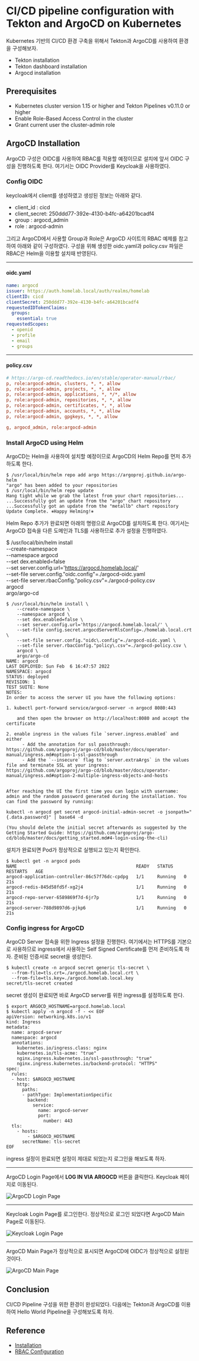 # CI/CD pipeline configuration with Tekton and ArgoCD on Kubernetes

Kubernetes 기반의 CI/CD 환경 구축을 위해서 Tekton과 ArgoCD를 사용하여 환경을 구성해보자.

- Tekton installation
- Tekton dashboard installation
- Argocd installation

## Prerequisites

- Kubernetes cluster version 1.15 or higher and Tekton Pipelines v0.11.0 or higher
- Enable Role-Based Access Control in the cluster
- Grant current user the cluster-admin role

## ArgoCD Installation

ArgoCD 구성은 OIDC를 사용하여 RBAC를 적용할 예정이므로 설치에 앞서 OIDC 구성을 진행하도록 한다. 여기서는 OIDC Provider를 Keycloak을 사용하였다.

### Config OIDC

keycloak에서 client를 생성하였고 생성된 정보는 아래와 같다.

- client_id : cicd
- client_secret: 250ddd77-392e-4130-b4fc-a64201bcadf4
- group : argocd_admin
- role : argocd-admin

그리고 ArgoCD에서 사용할 Group과 Role은 ArgoCD 사이트의 RBAC 예제를 참고하여 아래와 같이 구성하였다. 구성을 위해 생성한 oidc.yaml과 policy.csv 파일은 RBAC은 Helm을 이용할 설치때 반영된다.

---

#### oidc.yaml

```yaml
name: argocd
issuer: https://auth.homelab.local/auth/realms/homelab
clientID: cicd
clientSecret: 250ddd77-392e-4130-b4fc-a64201bcadf4
requestedIDTokenClaims:
  groups:
    essential: true
requestedScopes:
  - openid
  - profile
  - email
  - groups
```

---

#### policy.csv

```ini
# https://argo-cd.readthedocs.io/en/stable/operator-manual/rbac/
p, role:argocd-admin, clusters, *, *, allow
p, role:argocd-admin, projects, *, *, allow
p, role:argocd-admin, applications, *, */*, allow
p, role:argocd-admin, repositories, *, *, allow
p, role:argocd-admin, certificates, *, *, allow
p, role:argocd-admin, accounts, *, *, allow
p, role:argocd-admin, gpgkeys, *, *, allow

g, argocd_admin, role:argocd-admin
```

### Install ArgoCD using Helm

ArgoCD는 Helm을 사용하여 설치할 예정이므로 ArgoCD의 Helm Repo를 먼저 추가하도록 한다.

```console
$ /usr/local/bin/helm repo add argo https://argoproj.github.io/argo-helm
"argo" has been added to your repositories
$ /usr/local/bin/helm repo update
Hang tight while we grab the latest from your chart repositories...
...Successfully got an update from the "argo" chart repository
...Successfully got an update from the "metallb" chart repository
Update Complete. ⎈Happy Helming!⎈
```

Helm Repo 추가가 완료되면 아래의 명령으로 ArgoCD를 설치하도록 한다. 여기서는 ArgoCD 접속을 다른 도메인과 TLS를 사용하므로 추가 설정을 진행하였다.

$ /usr/local/bin/helm install \
    --create-namespace \
    --namespace argocd \
    --set dex.enabled=false \
    --set server.config.url='https://argocd.homelab.local/' \
    --set-file server.config."oidc\.config"=./argocd-oidc.yaml \
    --set-file server.rbacConfig."policy\.csv"=./argocd-policy.csv \
    argocd \
    argo/argo-cd

```console
$ /usr/local/bin/helm install \
    --create-namespace \
    --namespace argocd \
    --set dex.enabled=false \
    --set server.config.url='https://argocd.homelab.local/' \
    --set-file config.secret.argocdServerRlsConfig=./homelab.local.crt \
    --set-file server.config."oidc\.config"=./argocd-oidc.yaml \
    --set-file server.rbacConfig."policy\.csv"=./argocd-policy.csv \
    argocd \
    argo/argo-cd
NAME: argocd
LAST DEPLOYED: Sun Feb  6 16:47:57 2022
NAMESPACE: argocd
STATUS: deployed
REVISION: 1
TEST SUITE: None
NOTES:
In order to access the server UI you have the following options:

1. kubectl port-forward service/argocd-server -n argocd 8080:443

    and then open the browser on http://localhost:8080 and accept the certificate

2. enable ingress in the values file `server.ingress.enabled` and either
      - Add the annotation for ssl passthrough: https://github.com/argoproj/argo-cd/blob/master/docs/operator-manual/ingress.md#option-1-ssl-passthrough
      - Add the `--insecure` flag to `server.extraArgs` in the values file and terminate SSL at your ingress: https://github.com/argoproj/argo-cd/blob/master/docs/operator-manual/ingress.md#option-2-multiple-ingress-objects-and-hosts


After reaching the UI the first time you can login with username: admin and the random password generated during the installation. You can find the password by running:

kubectl -n argocd get secret argocd-initial-admin-secret -o jsonpath="{.data.password}" | base64 -d

(You should delete the initial secret afterwards as suggested by the Getting Started Guide: https://github.com/argoproj/argo-cd/blob/master/docs/getting_started.md#4-login-using-the-cli)
```

설치가 완료되면 Pod가 정상적으로 실행되고 있는지 확인한다.

```console
$ kubectl get -n argocd pods
NAME                                             READY   STATUS    RESTARTS   AGE
argocd-application-controller-86c57f76dc-cpdpg   1/1     Running   0          21s
argocd-redis-845d58fd5f-xg2j4                    1/1     Running   0          21s
argocd-repo-server-6589869f7d-6jr7p              1/1     Running   0          21s
argocd-server-788d9897d6-pjkp6                   1/1     Running   0          21s
```

### Config ingress for ArgoCD

ArgoCD Server 접속을 위한 Ingress 설정을 진행한다. 여기에서는 HTTPS를 기본으로 사용하므로 ingress에서 사용하는 Self Signed Certificate를 먼저 준비하도록 하자. 준비된 인증서로 secret을 생성한다.

```console
$ kubectl create -n argocd secret generic tls-secret \
  --from-file=tls.crt=./argocd.homelab.local.crt \
  --from-file=tls.key=./argocd.homelab.local.key
secret/tls-secret created
```

secret 생성이 완료되면 바로 ArgoCD server를 위한 ingress를 설정하도록 한다.

```console
$ export ARGOCD_HOSTNAME=argocd.homelab.local
$ kubectl apply -n argocd -f - << EOF
apiVersion: networking.k8s.io/v1
kind: Ingress
metadata:
  name: argocd-server
  namespace: argocd
  annotations:
    kubernetes.io/ingress.class: nginx
    kubernetes.io/tls-acme: "true"
    nginx.ingress.kubernetes.io/ssl-passthrough: "true"
    nginx.ingress.kubernetes.io/backend-protocol: "HTTPS"
spec:
  rules:
  - host: $ARGOCD_HOSTNAME
    http:
      paths:
      - pathType: ImplementationSpecific
        backend:
          service:
            name: argocd-server
            port:
              number: 443
  tls:
    - hosts:
        - $ARGOCD_HOSTNAME
      secretName: tls-secret
EOF
```

ingress 설정이 완료되면 설정이 제대로 되었는지 로그인을 해보도록 하자.

---

ArgoCD Login Page에서 **LOG IN VIA ARGOCD** 버튼을 클릭한다. Keycloak 페이지로 이동된다.

![ArgoCD Login Page](/assets/image/cicd/2022-02-06-argocd_login.png)

---

Keycloak Login Page를 로그인한다. 정상적으로 로그인 되었다면 ArgoCD Main Page로 이동된다.

![Keycloak Login Page](/assets/image/cicd/2022-02-06-keycloak_login.png)

---

ArgoCD Main Page가 정상적으로 표시되면 ArgoCD에 OIDC가 정상적으로 설정된것이다.

![ArgoCD Main Page](/assets/image/cicd/2022-02-06-argocd_main.png)

## Conclusion

CI/CD Pipeline 구성을 위한 환경이 완성되었다. 다음에는 Tekton과 ArgoCD를 이용하여 Hello World Pipeline을 구성해보도록 하자.

## Reference

- [Installation](https://argo-cd.readthedocs.io/en/stable/operator-manual/installation/)
- [RBAC Configuration](https://argo-cd.readthedocs.io/en/stable/operator-manual/rbac/)

